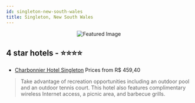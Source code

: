 ```yaml
---
id: singleton-new-south-wales
title: Singleton, New South Wales
---
```


<center><img src="https://i.travelapi.com/hotels/1000000/430000/422300/422275/afab00ba_z.jpg" alt="Featured Image" /></center>


##  4 star hotels - ⭐️⭐️⭐️⭐️

-    [Charbonnier Hotel Singleton](https://us.hurb.com/hotels/singleton/charbonnier-hotel-singleton-JNP-JP086248?cmp=18055) Prices from R$ 459,40
   > Take advantage of recreation opportunities including an outdoor pool and an outdoor tennis court. This hotel also features complimentary wireless Internet access, a picnic area, and barbecue grills.
